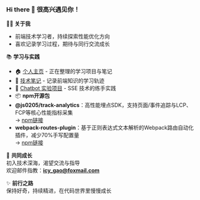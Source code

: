 ### Hi there 👋 很高兴遇见你！

🧑‍💻 **关于我**  
- 前端技术学习者，持续探索性能优化方向  
- 喜欢记录学习过程，期待与同行交流成长  

📚 **学习与实践**  
- 🏠 [个人主页](https://js0205.github.io/) - 正在整理的学习项目与笔记  
- 📖 [技术笔记](https://js0205.github.io/my-notes/performance/performance) - 记录前端知识的学习轨迹  
- 🤖 [Chatbot 实验项目](https://chat-sse-fe.vercel.app/chat) - SSE 技术的练手实践
- 📦 **npm开源包**  
- **@js0205/track-analytics**：高性能埋点SDK，支持页面/事件追踪与LCP、FCP等核心性能指标采集  
  → [npm链接](https://www.npmjs.com/package/@js0205/track-analytics)   
- **webpack-routes-plugin**：基于正则表达式文本解析的Webpack路由自动化插件，减少70%手写配置量  
  → [npm链接](https://www.npmjs.com/package/webpack-routes-plugin) 

🌱 **共同成长**  
初入技术深海，渴望交流与指导  
欢迎邮件指教：**icy_gao@foxmail.com**  

✨ **前行之路**  
保持好奇，持续精进，在代码世界里慢慢成长
